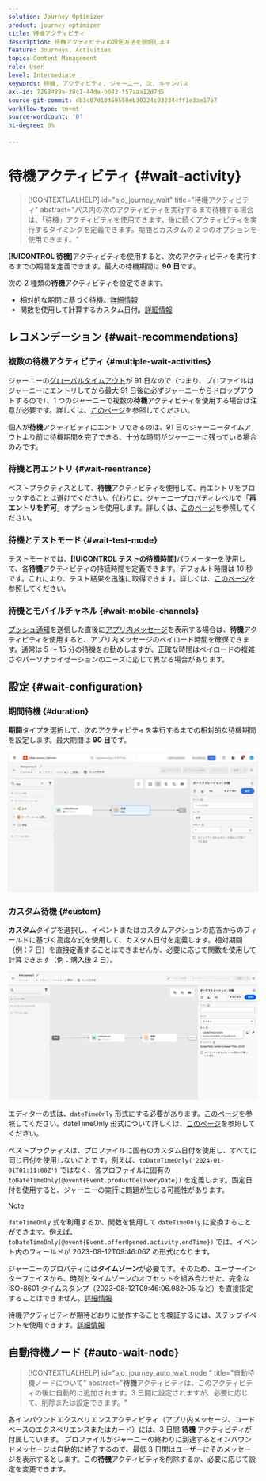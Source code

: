 ```yaml
---
solution: Journey Optimizer
product: journey optimizer
title: 待機アクティビティ
description: 待機アクティビティの設定方法を説明します
feature: Journeys, Activities
topic: Content Management
role: User
level: Intermediate
keywords: 待機, アクティビティ, ジャーニー, 次, キャンバス
exl-id: 7268489a-38c1-44da-b043-f57aaa12d7d5
source-git-commit: db3c87d10469550eb30224c932344ff1e3ae1767
workflow-type: tm+mt
source-wordcount: '0'
ht-degree: 0%

---
```


# 待機アクティビティ {#wait-activity}

>[!CONTEXTUALHELP]
>id="ajo_journey_wait"
>title="待機アクティビティ"
>abstract="パス内の次のアクティビティを実行するまで待機する場合は、「待機」アクティビティを使用できます。後に続くアクティビティを実行するタイミングを定義できます。期間とカスタムの 2 つのオプションを使用できます。"

**[!UICONTROL 待機]**&#x200B;アクティビティを使用すると、次のアクティビティを実行するまでの期間を定義できます。最大の待機期間は **90 日**&#x200B;です。

次の 2 種類の&#x200B;**待機**&#x200B;アクティビティを設定できます。

* 相対的な期間に基づく待機。[詳細情報](#duration)
* 関数を使用して計算するカスタム日付。[詳細情報](#custom)

<!--
* [Email send time optimization](#email_send_time_optimization)
* [Fixed date](#fixed_date) 
-->

## レコメンデーション {#wait-recommendations}

### 複数の待機アクティビティ {#multiple-wait-activities}

ジャーニーの[グローバルタイムアウト](journey-properties.md#global_timeout)が 91 日なので（つまり、プロファイルはジャーニーにエントリしてから最大 91 日後に必ずジャーニーからドロップアウトするので）、1 つのジャーニーで複数の&#x200B;**待機**&#x200B;アクティビティを使用する場合は注意が必要です。詳しくは、[このページ](journey-properties.md#global_timeout)を参照してください。

個人が&#x200B;**待機**&#x200B;アクティビティにエントリできるのは、91 日のジャーニータイムアウトより前に待機期間を完了できる、十分な時間がジャーニーに残っている場合のみです。

### 待機と再エントリ {#wait-reentrance}

ベストプラクティスとして、**待機**&#x200B;アクティビティを使用して、再エントリをブロックすることは避けてください。代わりに、ジャーニープロパティレベルで「**再エントリを許可**」オプションを使用します。詳しくは、[このページ](../building-journeys/journey-properties.md#entrance)を参照してください。

### 待機とテストモード {#wait-test-mode}

テストモードでは、**[!UICONTROL テストの待機時間]**&#x200B;パラメーターを使用して、各&#x200B;**待機**&#x200B;アクティビティの持続時間を定義できます。デフォルト時間は 10 秒です。これにより、テスト結果を迅速に取得できます。詳しくは、[このページ](../building-journeys/testing-the-journey.md)を参照してください。

### 待機とモバイルチャネル {#wait-mobile-channels}

[プッシュ通知](../push/get-started-push.md)を送信した直後に[アプリ内メッセージ](../in-app/create-in-app.md)を表示する場合は、**待機**&#x200B;アクティビティを使用すると、アプリ内メッセージのペイロード時間を確保できます。通常は 5 ～ 15 分の待機をお勧めしますが、正確な時間はペイロードの複雑さやパーソナライゼーションのニーズに応じて異なる場合があります。

## 設定 {#wait-configuration}

### 期間待機 {#duration}

**期間**&#x200B;タイプを選択して、次のアクティビティを実行するまでの相対的な待機期間を設定します。最大期間は **90 日**&#x200B;です。

![待機期間の定義](assets/journey55.png)

<!--
## Fixed date wait{#fixed_date}

Select the date for the execution of the next activity.

![](assets/journey56.png)

-->

### カスタム待機 {#custom}

**カスタム**&#x200B;タイプを選択し、イベントまたはカスタムアクションの応答からのフィールドに基づく高度な式を使用して、カスタム日付を定義します。相対期間（例：7 日）を直接定義することはできませんが、必要に応じて関数を使用して計算できます（例：購入後 2 日）。

![式を使用したカスタム待機の定義](assets/journey57.png)

エディターの式は、`dateTimeOnly` 形式にする必要があります。[このページ](expression/expressionadvanced.md)を参照してください。dateTimeOnly 形式について詳しくは、[このページ](expression/data-types.md)を参照してください。

ベストプラクティスは、プロファイルに固有のカスタム日付を使用し、すべてに同じ日付を使用しないことです。例えば、`toDateTimeOnly('2024-01-01T01:11:00Z')` ではなく、各プロファイルに固有の `toDateTimeOnly(@event{Event.productDeliveryDate})` を定義します。固定日付を使用すると、ジャーニーの実行に問題が生じる可能性があります。


>[!NOTE]
>
>`dateTimeOnly` 式を利用するか、関数を使用して `dateTimeOnly` に変換することができます。例えば、`toDateTimeOnly(@event{Event.offerOpened.activity.endTime})` では、イベント内のフィールドが 2023-08-12T09:46:06Z の形式になります。
>
>ジャーニーのプロパティには&#x200B;**タイムゾーン**&#x200B;が必要です。そのため、ユーザーインターフェイスから、時刻とタイムゾーンのオフセットを組み合わせた、完全な ISO-8601 タイムスタンプ（2023-08-12T09:46:06.982-05 など）を直接指定することはできません。[詳細情報](../building-journeys/timezone-management.md)


待機アクティビティが期待どおりに動作することを検証するには、ステップイベントを使用できます。[詳細情報](../reports/query-examples.md#common-queries)

## 自動待機ノード  {#auto-wait-node}


>[!CONTEXTUALHELP]
>id="ajo_journey_auto_wait_node "
>title="自動待機ノードについて"
>abstract="**待機**&#x200B;アクティビティは、このアクティビティの後に自動的に追加されます。3 日間に設定されますが、必要に応じて、削除または設定できます。"

各インバウンドエクスペリエンスアクティビティ（アプリ内メッセージ、コードベースのエクスペリエンスまたはカード）には、3 日間 **待機** アクティビティが付属しています。 プロファイルがジャーニーの終わりに到達するとインバウンドメッセージは自動的に終了するので、最低 3 日間はユーザーにそのメッセージを表示するとします。この&#x200B;**待機**&#x200B;アクティビティを削除するか、必要に応じて設定を変更できます。